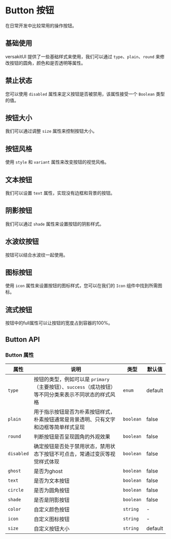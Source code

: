 # Button 按钮

<p>在日常开发中比较常用的操作按钮。</p>

## 基础使用

versakitUI 提供了一些基础样式来使用，我们可以通过 `type`、`plain`、`round` 来修改按钮的圆角，颜色和是否透明等属性。

<demo vue="../../example/button/base.vue"></demo>

## 禁止状态

您可以使用 `disabled` 属性来定义按钮是否被禁用，该属性接受一个 `Boolean` 类型的值。

<demo vue="../../example/button/disabled.vue"></demo>

## 按钮大小

我们可以通过调整 `size` 属性来控制按钮大小。

<demo vue="../../example/button/size.vue"></demo>

## 按钮风格

使用 `style` 和 `variant` 属性来改变按钮的视觉风格。

<demo vue="../../example/button/style.vue"></demo>

## 文本按钮

我们可以设置 `text` 属性，实现没有边框和背景的按钮。

<demo vue="../../example/button/text.vue"></demo>

## 阴影按钮

我们可以通过 `shade` 属性来设置按钮的阴影样式。

<demo vue="../../example/button/shadow.vue"></demo>

## 水波纹按钮

按钮可以结合水波纹一起使用。

<demo vue="../../example/button/ripple.vue"></demo>

## 图标按钮

使用 `icon` 属性来设置按钮的图标样式，您可以在我们的 `Icon` 组件中找到所需图标。

<demo vue="../../example/button/icon.vue"></demo>

## 流式按钮

按钮中的full属性可以让按钮的宽度占到容器的100%。

<demo vue="../../example/button/full.vue"></demo>

## Button API

### Button 属性

| 属性       | 说明                                                                                                  | 类型                                             | 默认值  |
| ---------- | ----------------------------------------------------------------------------------------------------- | ------------------------------------------------ | ------- |
| `type`     | 按钮的类型，例如可以是 `primary`（主要按钮）、`success`（成功按钮）等不同分类来表示不同状态的样式风格 | `enum`<Tool value="primary,info,warning,error"/> | default |
| `plain`    | 用于指示按钮是否为朴素按钮样式，朴素按钮通常是背景透明、只有文字和边框等简单样式呈现                  | `boolean`                                        | false   |
| `round`    | 判断按钮是否呈现圆角的外观效果                                                                        | `boolean`                                        | false   |
| `disabled` | 确定按钮是否处于禁用状态，禁用状态下按钮不可点击，常通过变灰等视觉样式体现                            | `boolean`                                        | false   |
| `ghost`    | 是否为ghost                                                                                           | `boolean`                                        | false   |
| `text`     | 是否为文本按钮                                                                                        | `boolean`                                        | false   |
| `circle`   | 是否为圆角按钮                                                                                        | `boolean`                                        | false   |
| `shade`    | 是否是阴影按钮                                                                                        | `boolean`                                        | false   |
| `color`    | 自定义颜色按钮                                                                                        | `string`                                         | -       |
| `icon`     | 自定义图标按钮                                                                                        | `string`                                         | -       |
| `size`     | 自定义按钮大小                                                                                        | `string`                                         | default |
